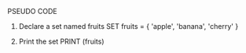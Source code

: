 PSEUDO CODE

1. Declare a set named fruits SET fruits = { 'apple', 'banana', 'cherry' }

2. Print the set
    PRINT (fruits)
